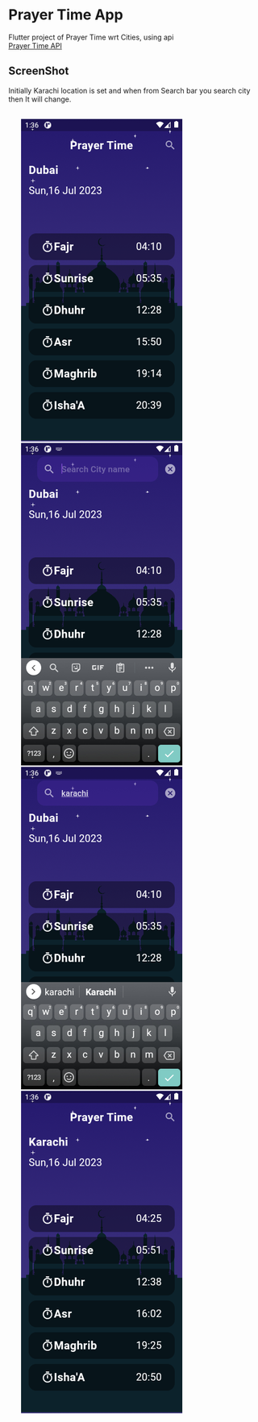 # Prayer Time App

Flutter project of Prayer Time wrt Cities, using api <br>
 [Prayer Time API](https://dailyprayer.abdulrcs.repl.co/api/karachi)

## ScreenShot
Initially Karachi location is set and when from Search bar you search city then It will change.
<br><br>
<style>.container {
  display: flex;
  align-items: center; 
 padding-left: 10px;
 display: flex;
	flex-wrap: wrap;
}
img{
  margin-left: 15px ;
  margin-right: 17px;
}</style>

<body>
 <div class="container">
      <div class="image"> <img src="./assets/ss/1.png"  height=50% /> </div> 
      <div class="image"> <img src="./assets/ss/2.png"  height=50%/> </div> 
      <div class="image"> <img src="./assets/ss/3.png"  height=50%/> </div> 
      <div class="image"> <img src="./assets/ss/4.png"  height=50%/> </div> 
    </div>
</body>

